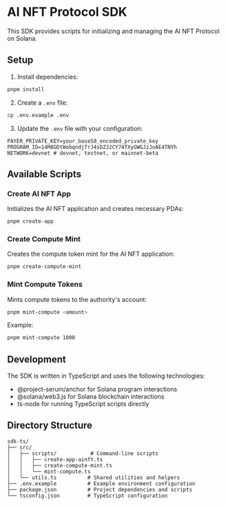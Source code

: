 # AI NFT Protocol SDK

This SDK provides scripts for initializing and managing the AI NFT Protocol on Solana.

## Setup

1. Install dependencies:
```bash
pnpm install
```

2. Create a `.env` file:
```bash
cp .env.example .env
```

3. Update the `.env` file with your configuration:
```
PAYER_PRIVATE_KEY=your_base58_encoded_private_key
PROGRAM_ID=14M8GDtWobqndjTrJ4sDZJ2CY74TXyGWGJzJoAE4TNYh
NETWORK=devnet # devnet, testnet, or mainnet-beta
```

## Available Scripts

### Create AI NFT App
Initializes the AI NFT application and creates necessary PDAs:

```bash
pnpm create-app
```

### Create Compute Mint
Creates the compute token mint for the AI NFT application:

```bash
pnpm create-compute-mint
```

### Mint Compute Tokens
Mints compute tokens to the authority's account:

```bash
pnpm mint-compute <amount>
```

Example:
```bash
pnpm mint-compute 1000
```

## Development

The SDK is written in TypeScript and uses the following technologies:
- @project-serum/anchor for Solana program interactions
- @solana/web3.js for Solana blockchain interactions
- ts-node for running TypeScript scripts directly

## Directory Structure

```
sdk-ts/
├── src/
│   ├── scripts/           # Command-line scripts
│   │   ├── create-app-ainft.ts
│   │   ├── create-compute-mint.ts
│   │   └── mint-compute.ts
│   └── utils.ts          # Shared utilities and helpers
├── .env.example          # Example environment configuration
├── package.json          # Project dependencies and scripts
└── tsconfig.json         # TypeScript configuration
``` 